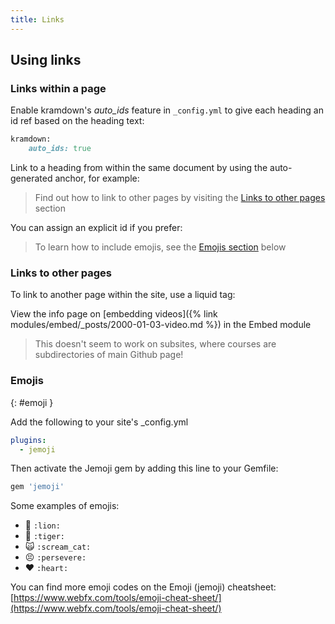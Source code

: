 ```yaml
---
title: Links
---
```


## Using links

### Links within a page

Enable kramdown's *auto_ids* feature in `_config.yml` to give each heading an id ref based on the heading text:

```ruby
kramdown:
    auto_ids: true
```

Link to a heading from within the same document by using the auto-generated anchor, for example:

> Find out how to link to other pages by visiting the [Links to other pages](#links-to-other-pages) section

You can assign an explicit id if you prefer:

> To learn how to include emojis, see the [Emojis section](#emoji) below


### Links to other pages
To link to another page within the site, use a liquid tag:

View the info page on [embedding videos]({% link modules/embed/_posts/2000-01-03-video.md %}) in the Embed module

> This doesn't seem to work on subsites, where courses are subdirectories of main Github page!


### Emojis
{: #emoji }

Add the following to your site's _config.yml

```yaml
plugins:
  - jemoji
```

Then activate the Jemoji gem by adding this line to your Gemfile:

```ruby
gem 'jemoji'
```

Some examples of emojis:  
- :lion: `:lion:`
- :tiger: `:tiger:`
- :scream_cat: `:scream_cat:`
- :persevere: `:persevere:`
- :heart: `:heart:`  

You can find more emoji codes on the Emoji (jemoji) cheatsheet: [https://www.webfx.com/tools/emoji-cheat-sheet/](https://www.webfx.com/tools/emoji-cheat-sheet/)








